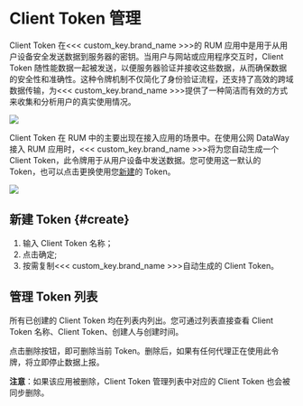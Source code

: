 # Client Token 管理

Client Token 在<<< custom_key.brand_name >>>的 RUM 应用中是用于从用户设备安全发送数据到服务器的密钥。当用户与网站或应用程序交互时，Client Token 随性能数据一起被发送，以便服务器验证并接收这些数据，从而确保数据的安全性和准确性。这种令牌机制不仅简化了身份验证流程，还支持了高效的跨域数据传输，为<<< custom_key.brand_name >>>提供了一种简洁而有效的方式来收集和分析用户的真实使用情况。

![](img/overall-token.png)

Client Token 在 RUM 中的主要出现在接入应用的场景中。在使用公网 DataWay 接入 RUM 应用时，<<< custom_key.brand_name >>>将为您自动生成一个 Client Token，此令牌用于从用户设备中发送数据。您可使用这一默认的 Token，也可以点击更换使用您[新建](#create)的 Token。


![](img/client-token.png)


## 新建 Token {#create}

1. 输入 Client Token 名称；
2. 点击确定;
3. 按需复制<<< custom_key.brand_name >>>自动生成的 Client Token。

## 管理 Token 列表

所有已创建的 Client Token 均在列表内列出。您可通过列表直接查看 Client Token 名称、Client Token、创建人与创建时间。

点击删除按钮，即可删除当前 Token。删除后，如果有任何代理正在使用此令牌，将立即停止数据上报。

**注意**：如果该应用被删除，Client Token 管理列表中对应的 Client Token 也会被同步删除。

